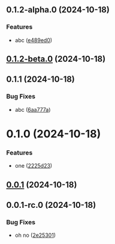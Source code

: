 

## 0.1.2-alpha.0 (2024-10-18)


### Features

* abc ([e489ed0](https://github.com/Biplav-05/python_sdk_test/commit/e489ed0f6cd03bb713df0a8ed555ea0dc34a35e3))

## [0.1.2-beta.0](https://github.com/Biplav-05/python_sdk_test/compare/v0.1.1...v0.1.2-beta.0) (2024-10-18)

## 0.1.1 (2024-10-18)


### Bug Fixes

* abc ([6aa777a](https://github.com/Biplav-05/python_sdk_test/commit/6aa777aee33351bb8d5d88e1270d8c079660967b))

# 0.1.0 (2024-10-18)


### Features

* one ([2225d23](https://github.com/Biplav-05/python_sdk_test/commit/2225d2377ad37c5558a6b2441966378f27169127))

## [0.0.1](https://github.com/Biplav-05/python_sdk_test/compare/v0.0.1-rc.0...v0.0.1) (2024-10-18)

## 0.0.1-rc.0 (2024-10-18)


### Bug Fixes

* oh no ([2e25301](https://github.com/Biplav-05/python_sdk_test/commit/2e253011f346c64af8a0aeb06d48db45107e94a8))
